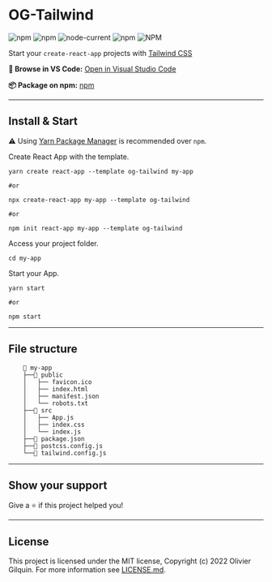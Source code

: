 # OG-Tailwind

![npm](https://img.shields.io/npm/v/cra-template-og-tailwind?label=npm%20package) ![npm](https://img.shields.io/npm/dt/cra-template-og-tailwind) ![node-current](https://img.shields.io/node/v/cra-template-og-tailwind) ![npm](https://img.shields.io/npm/v/tailwindcss?label=Tailwindcss) ![NPM](https://img.shields.io/npm/l/cra-template-og-tailwind)

Start your `create-react-app` projects with [Tailwind CSS](https://tailwindcss.com/)

**📂 Browse in VS Code:** [Open in Visual Studio Code](https://open.vscode.dev/Olivier-OG/cra-template-og-tailwind)

**📦 Package on npm:** [npm](https://www.npmjs.com/package/cra-template-og-tailwind)

---

## Install & Start

⚠️ Using [Yarn Package Manager](https://yarnpkg.com) is recommended over `npm`.

Create React App with the template.

```shell
yarn create react-app --template og-tailwind my-app

#or

npx create-react-app my-app --template og-tailwind

#or

npm init react-app my-app --template og-tailwind
```

Access your project folder.

```shell
cd my-app
```

Start your App.

```shell
yarn start

#or

npm start
```
---
## File structure

```shell
    📁 my-app
    ├──📁 public
    │   ├── favicon.ico
    │   ├── index.html
    │   ├── manifest.json
    │   └── robots.txt
    ├──📁 src
    │   ├── App.js
    │   ├── index.css
    │   └── index.js
    ├──📁 package.json
    ├──📁 postcss.config.js
    └──📁 tailwind.config.js
```

---

## Show your support

Give a ⭐️ if this project helped you!

---

## License

This project is licensed under the MIT license, Copyright (c) 2022 Olivier Gilquin. For more information see [LICENSE.md](https://github.com/Olivier-OG/og-tailwind/blob/master/LICENSE.md).
